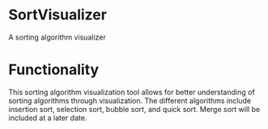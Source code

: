 # SortVisualizer
A sorting algorithm visualizer

# Functionality
This sorting algorithm visualization tool allows for better understanding of sorting algorithms through
visualization. The different algorithms include insertion sort, selection sort, bubble sort, and quick sort. 
Merge sort will be included at a later date. 